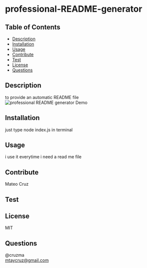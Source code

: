 # professional-README-generator
  

  ## Table of Contents
  - [Description](#description)
  - [Installation](#installation)
  - [Usage](#usage)
  - [Contribute](#contribute)
  - [Test](#test)
  - [License](#license)
  - [Questions](#questions)

  ## Description
  to provide an automatic README file<br/>
  ![professional README generator Demo](src/demo.gif)

  ## Installation
  just type node index.js in terminal

  ## Usage
  i use it everytime i need a read me file

  ## Contribute
  Mateo Cruz

  ## Test
  

  ## License
  MIT

  ## Questions
  @cruzma</br>
  mtaycruz@gmail.com

  
